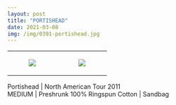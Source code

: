 ```yaml
---
layout: post
title: "PORTISHEAD"
date: 2021-03-08
img: /img/0391-portishead.jpg
---
```




<table style="width:100%;"><tr><td style="vertical-align:top;">
      <figure class="tmblr-full" data-orig-height="2048" data-orig-width="1365" data-orig-src="https://concertshirts.netlify.app/shirts/0391/0391-01.jpg"><img src="https://64.media.tumblr.com/27f820d48f0bd17caf6d70158254cf8d/5dae7cf0a5b37985-27/s540x810/22f9744aa817831b9cda2ee9361c3019bb3f87be.jpg" data-orig-height="2048" data-orig-width="1365" data-orig-src="https://concertshirts.netlify.app/shirts/0391/0391-01.jpg"/></figure></td>
    <td style="vertical-align:top;">
      <figure class="tmblr-full" data-orig-height="2048" data-orig-width="1365" data-orig-src="https://concertshirts.netlify.app/shirts/0391/0391-02.jpg"><img src="https://64.media.tumblr.com/b41d64dfcfa7bbda8233bf121f9f4aef/5dae7cf0a5b37985-f9/s540x810/4eef60bbf09a1cc3a95268115e4e0fa53dae303f.jpg" data-orig-height="2048" data-orig-width="1365" data-orig-src="https://concertshirts.netlify.app/shirts/0391/0391-02.jpg"/></figure></td>
  </tr></table><p>
  Portishead | North American Tour 2011<br/>MEDIUM | Preshrunk 100% Ringspun Cotton | Sandbag
</p>

